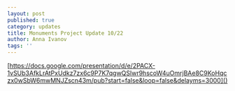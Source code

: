 ```yaml
---
layout: post
published: true
category: updates
title: Monuments Project Update 10/22
author: Anna Ivanov
tags: ''
---
```


[https://docs.google.com/presentation/d/e/2PACX-1vSUb3AfkLrAtPxUdkz7zx6c9P7K7qgwQSlwr9hscoW4uOmrjBAe8C9KoHqczx0wSbW6mwMNJZscn43m/pub?start=false&loop=false&delayms=3000]()


